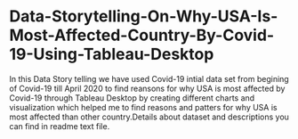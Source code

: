 # Data-Storytelling-On-Why-USA-Is-Most-Affected-Country-By-Covid-19-Using-Tableau-Desktop
In this Data Story telling we have used Covid-19 intial data set from begining of Covid-19 till April 2020 to find reansons for why USA is most affected by Covid-19 through Tableau Desktop by creating different charts and visualization which helped me to find reasons and patters for why USA is most affected than other country.Details about dataset and descriptions you can find in readme text file.
